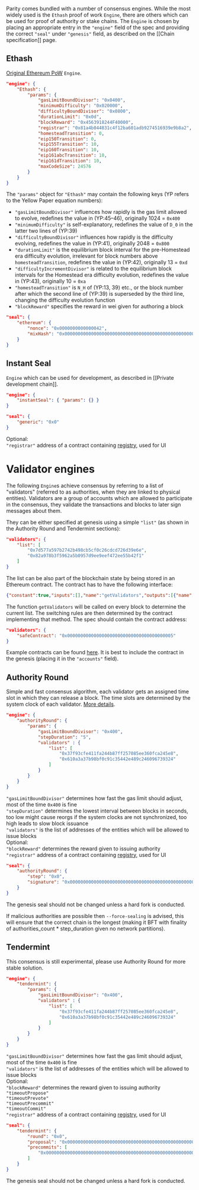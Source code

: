 Parity comes bundled with a number of consensus engines. While the most widely used is the `Ethash` proof of work `Engine`, there are others which can be used for proof of authority or stake chains.
The `Engine` is chosen by placing an appropriate entry in the `"engine"` field of the spec and providing the correct `"seal"` under `"genesis"` field, as described on the [[Chain specification]] page.

## Ethash

[Original Ethereum PoW](https://github.com/ethereum/wiki/wiki/Ethash) `Engine`.

```json
"engine": {
	"Ethash": {
		"params": {
			"gasLimitBoundDivisor": "0x0400",
			"minimumDifficulty": "0x020000",
			"difficultyBoundDivisor": "0x0800",
			"durationLimit": "0x0d",
			"blockReward": "0x4563918244F40000",
			"registrar": "0x81a4b044831c4f12ba601adb9274516939e9b8a2",
			"homesteadTransition": 0,
			"eip150Transition": 0,
			"eip155Transition": 10,
			"eip160Transition": 10,
			"eip161abcTransition": 10,
			"eip161dTransition": 10,
			"maxCodeSize": 24576
		}
	}
}
```

The `"params"` object for `"Ethash"` may contain the following keys (YP refers to the Yellow Paper equation numbers):
- `"gasLimitBoundDivisor"` influences how rapidly is the gas limit allowed to evolve, redefines the value in (YP:45–46), originally 1024 = `0x400`
- `"minimumDifficulty"` is self-explanatory, redefines the value of `D_0` in the latter two lines of (YP:39)
- `"difficultyBoundDivisor"` influences how rapidly is the difficulty evolving, redefines the value in (YP:41), originally 2048 = `0x800`
- `"durationLimit"` is the equilibrium block interval for the pre-Homestead era difficulty evolution, irrelevant for block numbers above `homesteadTransition`, redefines the value in (YP:42), originally 13 = `0xd`
- `"difficultyIncrementDivisor"` is related to the equilibrium block intervals for the Homestead era difficulty evolution, redefines the value in (YP:43), originally 10 = `0xa`
- `"homesteadTransition"` is `N_H` of (YP:13, 39) etc., or the block number after which the second line of (YP:39) is superseded by the third line, changing the difficulty evolution function
- `"blockReward"` specifies the reward in wei given for authoring a block

```json
"seal": {
	"ethereum": {
		"nonce": "0x0000000000000042",
		"mixHash": "0x0000000000000000000000000000000000000000000000000000000000000000"
	}
}
```

## Instant Seal

`Engine` which can be used for development, as described in [[Private development chain]].

```json
"engine": {
	"instantSeal": { "params": {} }
}
```

```json
"seal": {
	"generic": "0x0"
}
```

Optional:  
`"registrar"` address of a contract containing [registry](https://github.com/ethcore/contracts/blob/master/Registry.sol), used for UI  

# Validator engines

The following `Engine`s achieve consensus by referring to a list of "validators" (referred to as authorities, when they are linked to physical entities). Validators are a group of accounts which are allowed to participate in the consensus, they validate the transactions and blocks to later sign messages about them.

They can be either specified at genesis using a simple `"list"` (as shown in the Authority Round and Tendermint sections):
```json
"validators": {
	"list": [
		"0x7d577a597b2742b498cb5cf0c26cdcd726d39e6e",
		"0x82a978b3f5962a5b0957d9ee9eef472ee55b42f1"
	]
}
```

The list can be also part of the blockchain state by being stored in an Ethereum contract. The contract has to have the following interface:
```json
{"constant":true,"inputs":[],"name":"getValidators","outputs":[{"name":"","type":"address[]"}],"payable":false,"type":"function"}
```
The function `getValidators` will be called on every block to determine the current list. The switching rules are then determined by the contract implementing that method. The spec should contain the contract address:
```json
"validators": {
	"safeContract": "0x0000000000000000000000000000000000000005"
}
```
Example contracts can be found [here](https://github.com/ethcore/contracts/tree/master/validator_contracts). It is best to include the contract in the genesis (placing it in the `"accounts"` field).

## Authority Round

Simple and fast consensus algorithm, each validator gets an assigned time slot in which they can release a block. The time slots are determined by the system clock of each validator. [More details](https://github.com/ethcore/parity/wiki/Auro).

```json
"engine": {
    "authorityRound": {
        "params": {
            "gasLimitBoundDivisor": "0x400",
            "stepDuration": "5",
            "validators" : {
                "list": [
                    "0x37f93cfe411fa244b87ff257085ee360fca245e8",
                    "0x610a3a37b98bf0c91c35442e489c246096739324"
                ]
            }
        }
    }
}
```

`"gasLimitBoundDivisor"` determines how fast the gas limit should adjust, most of the time `0x400` is fine  
`"stepDuration"` determines the lowest interval between blocks in seconds, too low might cause reorgs if the system clocks are not synchronized, too high leads to slow block issuance  
`"validators"` is the list of addresses of the entities which will be allowed to issue blocks  
Optional:  
`"blockReward"` determines the reward given to issuing authority  
`"registrar"` address of a contract containing [registry](https://github.com/ethcore/contracts/blob/master/Registry.sol), used for UI  

```json
"seal": {
    "authorityRound": {
        "step": "0x0",
        "signature": "0x0000000000000000000000000000000000000000000000000000000000000000000000000000000000000000000000000000000000000000000000000000000000"
    }
}
```

The genesis seal should not be changed unless a hard fork is conducted.

If malicious authorities are possible then `--force-sealing` is advised, this will ensure that the correct chain is the longest (making it BFT with finality of authorities_count * step_duration given no network partitions).

## Tendermint

This consensus is still experimental, please use Authority Round for more stable solution.

```json
"engine": {
    "tendermint": {
        "params": {
            "gasLimitBoundDivisor": "0x400",
            "validators" : {
                "list": [
                    "0x37f93cfe411fa244b87ff257085ee360fca245e8",
                    "0x610a3a37b98bf0c91c35442e489c246096739324"
                ]
            }
        }
    }
}
```

`"gasLimitBoundDivisor"` determines how fast the gas limit should adjust, most of the time `0x400` is fine  
`"validators"` is the list of addresses of the entities which will be allowed to issue blocks  
Optional:  
`"blockReward"` determines the reward given to issuing authority  
`"timeoutPropose"`  
`"timeoutPrevote"`  
`"timeoutPrecommit"`  
`"timeoutCommit"`  
`"registrar"` address of a contract containing [registry](https://github.com/ethcore/contracts/blob/master/Registry.sol), used for UI  

```json
"seal": {
    "tendermint": {
        "round": "0x0",
        "proposal": "0x0000000000000000000000000000000000000000000000000000000000000000000000000000000000000000000000000000000000000000000000000000000000",
        "precommits": [
            "0x0000000000000000000000000000000000000000000000000000000000000000000000000000000000000000000000000000000000000000000000000000000000"
        ]
    }
}
```

The genesis seal should not be changed unless a hard fork is conducted.